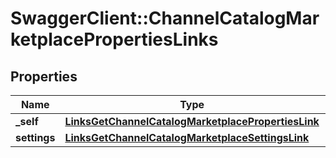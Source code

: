 # SwaggerClient::ChannelCatalogMarketplacePropertiesLinks

## Properties
Name | Type | Description | Notes
------------ | ------------- | ------------- | -------------
**_self** | [**LinksGetChannelCatalogMarketplacePropertiesLink**](LinksGetChannelCatalogMarketplacePropertiesLink.md) |  | 
**settings** | [**LinksGetChannelCatalogMarketplaceSettingsLink**](LinksGetChannelCatalogMarketplaceSettingsLink.md) |  | 


